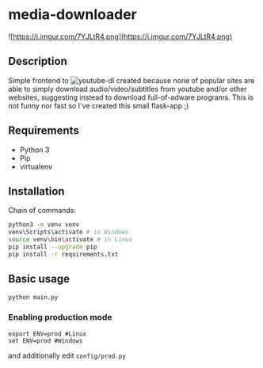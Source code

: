 # media-downloader
![https://i.imgur.com/7YJLtR4.png](https://i.imgur.com/7YJLtR4.png)
## Description

Simple frontend to ![youtube-dl](https://github.com/rg3/youtube-dl) created because none of popular sites are able to simply download audio/video/subtitles from youtube and/or other websites, suggesting instead to download full-of-adware programs. This is not funny nor fast so I've created this small flask-app ;)

## Requirements

- Python 3
- Pip
- virtualenv

## Installation

Chain of commands:

```bash
python3 -m venv venv
venv\Scripts\activate # in Windows
source venv\bin\activate # in Linux
pip install --upgrade pip
pip install -r requirements.txt
```

## Basic usage
```bash
python main.py
```

### Enabling production mode
```
export ENV=prod #Linux
set ENV=prod #Windows
```
and additionally edit `config/prod.py`

